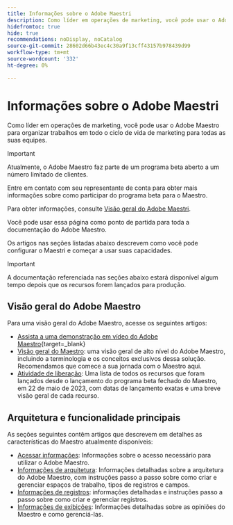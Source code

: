 ```yaml
---
title: Informações sobre o Adobe Maestri
description: Como líder em operações de marketing, você pode usar o Adobe Maestro para organizar trabalhos em todo o ciclo de vida de marketing para todas as suas equipes. Os artigos nesta seção descrevem como você pode configurar o Maestro e como você pode começar a usar suas capacidades como parte de suas operações de gestão de campanha.
hidefromtoc: true
hide: true
recommendations: noDisplay, noCatalog
source-git-commit: 28602d66b43ec4c30a9f13cff43157b978439d99
workflow-type: tm+mt
source-wordcount: '332'
ht-degree: 0%

---
```



# Informações sobre o Adobe Maestri

<!--
title: Adobe Maestro 
description: As a marketing operations leader, you can use Adobe Maestro to organize work across the marketing lifecycle for all your teams. The articles in this section describe how you can configure Maestro and how you can start using its capabilities as part of your campaign management operations. 
hidefromtoc: yes
author: Alina
feature: Work Management
role: User, Admin
hide: yes
-->

<!--udpate the metadata with real information when making this avilable in TOC and in the left nav-->

<!--remove the video at open beta or before-->

Como líder em operações de marketing, você pode usar o Adobe Maestro para organizar trabalhos em todo o ciclo de vida de marketing para todas as suas equipes.

>[!IMPORTANT]
>
>Atualmente, o Adobe Maestro faz parte de um programa beta aberto a um número limitado de clientes.
>
>Entre em contato com seu representante de conta para obter mais informações sobre como participar do programa beta para o Maestro.
>
>Para obter informações, consulte [Visão geral do Adobe Maestri](../maestro/maestro-overview.md).

Você pode usar essa página como ponto de partida para toda a documentação do Adobe Maestro.

Os artigos nas seções listadas abaixo descrevem como você pode configurar o Maestri e começar a usar suas capacidades.

>[!IMPORTANT]
>
>A documentação referenciada nas seções abaixo estará disponível algum tempo depois que os recursos forem lançados para produção.

## Visão geral do Adobe Maestro

Para uma visão geral do Adobe Maestro, acesse os seguintes artigos:

<!--update the video when we have something better, especially after Open Beta - remove it-->

* [Assista a uma demonstração em vídeo do Adobe Maestro](https://video.tv.adobe.com/v/3424253/){target=_blank}
* [Visão geral do Maestro](maestro-overview.md): uma visão geral de alto nível do Adobe Maestro, incluindo a terminologia e os conceitos exclusivos dessa solução. Recomendamos que comece a sua jornada com o Maestro aqui.
* [Atividade de liberação](../maestro/release-activity.md): Uma lista de todos os recursos que foram lançados desde o lançamento do programa beta fechado do Maestro, em 22 de maio de 2023, com datas de lançamento exatas e uma breve visão geral de cada recurso.

## Arquitetura e funcionalidade principais

As seções seguintes contêm artigos que descrevem em detalhes as características do Maestro atualmente disponíveis:

* [Acessar informações](../maestro/access/access-information.md): Informações sobre o acesso necessário para utilizar o Adobe Maestro.
* [Informações de arquitetura](../maestro/architecture-and-fields/architecture-and-fields-information.md): Informações detalhadas sobre a arquitetura do Adobe Maestro, com instruções passo a passo sobre como criar e gerenciar espaços de trabalho, tipos de registros e campos.
* [Informações de registros](../maestro/records/records-information.md): informações detalhadas e instruções passo a passo sobre como criar e gerenciar registros.
* [Informações de exibições](../maestro/views/views-information.md): Informações detalhadas sobre as opiniões do Maestro e como gerenciá-las.

